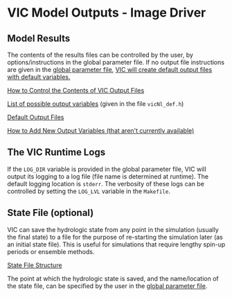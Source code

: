 # VIC Model Outputs - Image Driver

## Model Results

The contents of the results files can be controlled by the user, by options/instructions in the global parameter file. If no output file instructions are given in the [global parameter file](GlobalParam.md), [VIC will create default output files with default variables.](DefaultOutputs.md)

[How to Control the Contents of VIC Output Files](OutputFormatting.md)

[List of possible output variables](../../OutputVarList.md) (given in the file `vicNl_def.h`)

[Default Output Files](DefaultOutputs.md)

[How to Add New Output Variables (that aren't currently available)](../../HowToAddNewOutputVars.md)

## The VIC Runtime Logs

If the `LOG_DIR` variable is provided in the global parameter file, VIC will output its logging to a log file (file name is determined at runtime). The default logging location is `stderr`. The verbosity of these logs can be controlled by setting the `LOG_LVL` variable in the `Makefile`.

## State File (optional)

VIC can save the hydrologic state from any point in the simulation (usually the final state) to a file for the purpose of re-starting the simulation later (as an initial state file). This is useful for simulations that require lengthy spin-up periods or ensemble methods.

[State File Structure](StateFile.md)

The point at which the hydrologic state is saved, and the name/location of the state file, can be specified by the user in the [global parameter file](GlobalParam.md).
